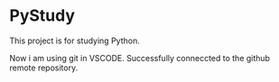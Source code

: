 # PyStudy

This project is for studying Python.

Now i am using git in VSCODE.
Successfully conneccted to the github remote repository.